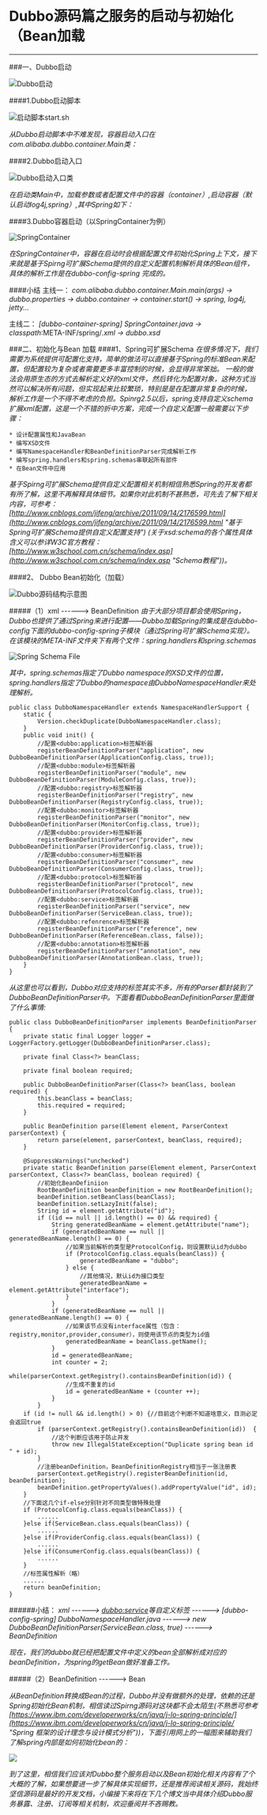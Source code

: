# Dubbo源码篇之服务的启动与初始化（Bean加载 #
***
###一、Dubbo启动

![Dubbo启动](http://images2015.cnblogs.com/blog/120296/201603/120296-20160325170344386-827572634.png)



####1.Dubbo启动脚本

![启动脚本start.sh](http://i.imgur.com/MTnIhDh.png)

*从Dubbo启动脚本中不难发现，容器启动入口在com.alibaba.dubbo.container.Main类：*

####2.Dubbo启动入口

![Dubbo启动入口类](http://i.imgur.com/UUnCVrb.png)

*在启动类Main中，加载参数或者配置文件中的容器（container）,启动容器（默认启动log4j,spring）,其中Spring如下：*

####3.Dubbo容器启动（以SpringContainer为例）

![SpringContainer](http://i.imgur.com/csrF6pP.png)

*在SpringContainer中，容器在启动时会根据配置文件初始化Spring上下文，接下来就是基于Spirng可扩展Schema提供的自定义配置机制解析具体的Bean组件，具体的解析工作是在dubbo-config-spring 完成的。*

####小结
主线一：
*com.alibaba.dubbo.container.Main.main(args) -> dubbo.properties -> dubbo.container -> container.start() -> spring, log4j, jetty...*

主线二：
*[dubbo-container-spring] SpringContainer.java -> classpath*:META-INF/spring/*.xml -> dubbo.xsd*


###二、初始化与Bean 加载
####1、Spring可扩展Schema
*在很多情况下，我们需要为系统提供可配置化支持，简单的做法可以直接基于Spring的标准Bean来配置，但配置较为复杂或者需要更多丰富控制的时候，会显得非常笨拙。
一般的做法会用原生态的方式去解析定义好的xml文件，然后转化为配置对象，这种方式当然可以解决所有问题，但实现起来比较繁琐，特别是是在配置非常复杂的时候，
解析工作是一个不得不考虑的负担。Spinrg2.5以后，spring支持自定义schema扩展xml配置，这是一个不错的折中方案，完成一个自定义配置一般需要以下步骤：*

	* 设计配置属性和JavaBean 
	* 编写XSD文件 
	* 编写NamespaceHandler和BeanDefinitionParser完成解析工作 
	* 编写spring.handlers和spring.schemas串联起所有部件 
	* 在Bean文件中应用 
*基于Spirng可扩展Schema提供自定义配置相关机制相信熟悉Spring的开发者都有所了解，这里不再解释具体细节。如果你对此机制不甚熟悉，可先去了解下相关内容，可参考：[http://www.cnblogs.com/jifeng/archive/2011/09/14/2176599.html](http://www.cnblogs.com/jifeng/archive/2011/09/14/2176599.html "基于Spring可扩展Schema提供自定义配置支持") (关于xsd:schema的各个属性具体含义可以参详W3C官方教程：[http://www.w3school.com.cn/schema/index.asp](http://www.w3school.com.cn/schema/index.asp "Schema教程"))。*

####2、 Dubbo Bean初始化（加载）


![Dubbo源码结构示意图](http://i.imgur.com/RfPHvgV.png) 
 
#####（1）xml ------> BeanDefinition
*由于大部分项目都会使用Spring，Dubbo也提供了通过Spring来进行配置——Dubbo加载Spring的集成是在dubbo-config下面的dubbo-config-spring子模块（通过Spring可扩展Schema实现）。
在该模块的META-INF文件夹下有两个文件：spring.handlers和spring.schemas*
 
![Spring Schema File](http://i.imgur.com/tdx5ZqH.png)

*其中，spring.schemas指定了Dubbo namespace的XSD文件的位置，spring.handlers指定了Dubbo的namespace由DubboNamespaceHandler来处理解析。*
    
 
    public class DubboNamespaceHandler extends NamespaceHandlerSupport {
    	static {
    		Version.checkDuplicate(DubboNamespaceHandler.class);
    	}
    	public void init() {
    		//配置<dubbo:application>标签解析器
    		registerBeanDefinitionParser("application", new DubboBeanDefinitionParser(ApplicationConfig.class, true));
    		//配置<dubbo:module>标签解析器
    		registerBeanDefinitionParser("module", new DubboBeanDefinitionParser(ModuleConfig.class, true));
    		//配置<dubbo:registry>标签解析器
    		registerBeanDefinitionParser("registry", new DubboBeanDefinitionParser(RegistryConfig.class, true));
    		//配置<dubbo:monitor>标签解析器
    		registerBeanDefinitionParser("monitor", new DubboBeanDefinitionParser(MonitorConfig.class, true));
    		//配置<dubbo:provider>标签解析器
    		registerBeanDefinitionParser("provider", new DubboBeanDefinitionParser(ProviderConfig.class, true));
    		//配置<dubbo:consumer>标签解析器
    		registerBeanDefinitionParser("consumer", new DubboBeanDefinitionParser(ConsumerConfig.class, true));
    		//配置<dubbo:protocol>标签解析器
    		registerBeanDefinitionParser("protocol", new DubboBeanDefinitionParser(ProtocolConfig.class, true));
    		//配置<dubbo:service>标签解析器
    		registerBeanDefinitionParser("service", new DubboBeanDefinitionParser(ServiceBean.class, true));
    		//配置<dubbo:refenrence>标签解析器
    		registerBeanDefinitionParser("reference", new DubboBeanDefinitionParser(ReferenceBean.class, false));
    		//配置<dubbo:annotation>标签解析器
    		registerBeanDefinitionParser("annotation", new DubboBeanDefinitionParser(AnnotationBean.class, true));
    	}
    }
    



*从这里也可以看到，Dubbo对应支持的标签其实不多，所有的Parser都封装到了DubboBeanDefinitionParser中。下面看看DubboBeanDefinitionParser里面做了什么事情:*


    public class DubboBeanDefinitionParser implements BeanDefinitionParser {
    	private static final Logger logger = LoggerFactory.getLogger(DubboBeanDefinitionParser.class);
    
    	private final Class<?> beanClass;
    
    	private final boolean required;
    
    	public DubboBeanDefinitionParser(Class<?> beanClass, boolean required) {
    		this.beanClass = beanClass;
    		this.required = required;
    	}
    
    	public BeanDefinition parse(Element element, ParserContext parserContext) {
    		return parse(element, parserContext, beanClass, required);
    	}
    
    	@SuppressWarnings("unchecked")
    	private static BeanDefinition parse(Element element, ParserContext parserContext, Class<?> beanClass, boolean required) {
    		//初始化BeanDefiniion
    		RootBeanDefinition beanDefinition = new RootBeanDefinition();
    		beanDefinition.setBeanClass(beanClass);
    		beanDefinition.setLazyInit(false);
    		String id = element.getAttribute("id");
    		if ((id == null || id.length() == 0) && required) {
    			String generatedBeanName = element.getAttribute("name");
    			if (generatedBeanName == null || generatedBeanName.length() == 0) {
    				//如果当前解析的类型是ProtocolConfig，则设置默认id为dubbo
    				if (ProtocolConfig.class.equals(beanClass)) {   
    					generatedBeanName = "dubbo";
    				} else {
     					//其他情况，默认id为接口类型
    					generatedBeanName = element.getAttribute("interface");  
    				}
    			}
    			if (generatedBeanName == null || generatedBeanName.length() == 0) {
    				//如果该节点没有interface属性（包含：registry,monitor,provider,consumer），则使用该节点的类型为id值
    				generatedBeanName = beanClass.getName();   
    			}
    			id = generatedBeanName;
    			int counter = 2;
    			while(parserContext.getRegistry().containsBeanDefinition(id)) { 
    				//生成不重复的id
    				id = generatedBeanName + (counter ++);
    			}
    		}
    	if (id != null && id.length() > 0) {//目前这个判断不知道啥意义，目测必定会返回true
    		if (parserContext.getRegistry().containsBeanDefinition(id))  {
     			//这个判断应该用于防止并发
    			throw new IllegalStateException("Duplicate spring bean id " + id);
    		}
    		//注册beanDefinition，BeanDefinitionRegistry相当于一张注册表
    		parserContext.getRegistry().registerBeanDefinition(id, beanDefinition);
    		beanDefinition.getPropertyValues().addPropertyValue("id", id);
    	}
    	//下面这几个if-else分别针对不同类型做特殊处理
    	if (ProtocolConfig.class.equals(beanClass)) {
    		......
     	}else if(ServiceBean.class.equals(beanClass)) {
    		......
      	}else if(ProviderConfig.class.equals(beanClass)) {
    		......
      	}else if(ConsumerConfig.class.equals(beanClass)) {
    		......
      	}
		//标签属性解析（略）
    	......	
    	return beanDefinition;
    }

######小结：
*xml ------> <dubbo:service>等自定义标签 ------> [dubbo-config-spring] DubboNamespaceHandler.java
 ------> new DubboBeanDefinitionParser(ServiceBean.class, true) ------> BeanDefinition*

*现在，我们的dubbo就已经把配置文件中定义的bean全部解析成对应的beanDefinition，为spring的getBean做好准备工作。*


#####（2）BeanDefinition ------> Bean

*从BeanDefinition转换成Bean的过程，Dubbo并没有做额外的处理，依赖的还是Spring初始化Bean机制，相信读过Spirng源码对这块都不会太陌生(不熟悉可参考[https://www.ibm.com/developerworks/cn/java/j-lo-spring-principle/](https://www.ibm.com/developerworks/cn/java/j-lo-spring-principle/ "Spring 框架的设计理念与设计模式分析"))，下面引用网上的一幅图来辅助我们了解spring内部是如何初始化bean的：*

![](http://www.ibm.com/developerworks/cn/java/j-lo-spring-principle/origin_image012.gif)

*到了这里，相信我们应该对Dubbo整个服务启动以及Bean初始化相关内容有了个大概的了解，如果想要进一步了解具体实现细节，还是推荐阅读相关源码，我始终坚信源码是最好的开发文档，小编接下来将在下几个博文当中具体介绍Dubbo服务暴露、注册、订阅等相关机制，欢迎垂阅并不吝赐教。*























































